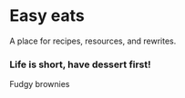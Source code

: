 # Easy eats
A place for recipes, resources, and rewrites.

### Life is short, have dessert first!
Fudgy brownies
